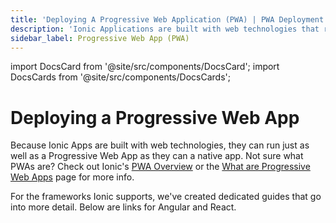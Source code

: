 ```yaml
---
title: 'Deploying A Progressive Web Application (PWA) | PWA Deployment'
description: 'Ionic Applications are built with web technologies that run just as well as a Progressive Web App as they do a native app. Learn how to deploy a PWA with Ionic.'
sidebar_label: Progressive Web App (PWA)
---
```


import DocsCard from '@site/src/components/DocsCard';
import DocsCards from '@site/src/components/DocsCards';

# Deploying a Progressive Web App

Because Ionic Apps are built with web technologies, they can run just as well as a Progressive Web App as they can a native app. Not sure what PWAs are? Check out Ionic's <a href="https://ionicframework.com/pwa" target="_blank">PWA Overview</a> or the [What are Progressive Web Apps](../core-concepts/what-are-progressive-web-apps.md) page for more info.

For the frameworks Ionic supports, we've created dedicated guides that go into more detail. Below are links for Angular and React.

<DocsCards>
  <DocsCard header="Angular" href="../angular/pwa" img="/img/frameworks/angular.svg"></DocsCard>
  <DocsCard header="React" href="../react/pwa" img="/img/frameworks/react.svg"></DocsCard>
</DocsCards>
